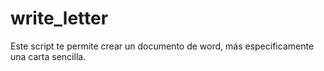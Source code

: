 # write_letter
Este script te permite crear un documento de word, más especificamente una carta sencilla.

